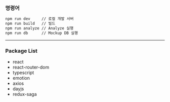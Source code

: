 ### 명령어

```bash
npm run dev     // 로컬 개발 서버
npm run build   // 빌드
npm run analyze // Analyze 실행
npm run db      // Mockup DB 실행
```

<hr />

### Package List

- react
- react-router-dom
- typescript
- emotion
- axios
- dayjs
- redux-saga
